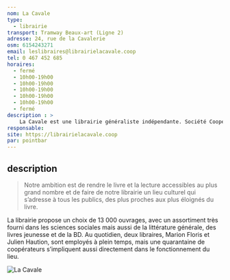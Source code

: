 ```yaml
---
nom: La Cavale
type: 
  - librairie
transport: Tramway Beaux-art (Ligne 2)
adresse: 24, rue de la Cavalerie
osm: 6154243271
email: leslibraires@librairielacavale.coop
tel: 0 467 452 685
horaires:
  - fermé
  - 10h00-19h00
  - 10h00-19h00
  - 10h00-19h00
  - 10h00-19h00
  - 10h00-19h00
  - fermé
description : >
    La Cavale est une librairie généraliste indépendante. Société Coopérative d’Intérêt Collectif, elle constitue une aventure humaine placée sous le signe de l’Économie Sociale et Solidaire
responsable: 
site: https://librairielacavale.coop
par: pointbar
---
```


## description

> Notre ambition est de rendre le livre et la lecture accessibles au plus grand nombre et de faire de notre librairie un lieu culturel qui s’adresse à tous les publics, des plus proches aux plus éloignés du livre.

La librairie propose un choix de 13 000 ouvrages, avec un assortiment très fourni dans les sciences sociales mais aussi de la littérature générale, des livres jeunesse et de la BD.
Au quotidien, deux libraires, Marion Floris et Julien Haution, sont employés à plein temps, mais une quarantaine de coopérateurs s’impliquent aussi directement dans le fonctionnement du lieu.

![La Cavale](./media/la-cavale.jpg)
